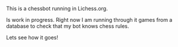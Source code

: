 This is a chessbot running in Lichess.org.

Is work in progress. Right now I am running through it games from a database to check that my bot knows chess rules.

Lets see how it goes!

